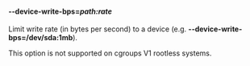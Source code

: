 #### **--device-write-bps**=*path:rate*

Limit write rate (in bytes per second) to a device (e.g. **--device-write-bps=/dev/sda:1mb**).

This option is not supported on cgroups V1 rootless systems.
